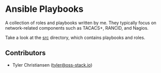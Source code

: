 # Ansible Playbooks

A collection of roles and playbooks written by me.  They typically focus
on network-related components such as TACACS+, RANCID, and Nagios.

Take a look at the [src][1] directory, which contains playbooks and
roles.

## Contributors

* Tyler Christiansen (<tyler@oss-stack.io>)

[1]: src/ "Source Directory"
